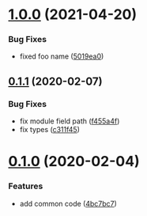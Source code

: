 # [1.0.0](https://github.com/megazazik/react-with-hocs/compare/v0.1.1...v1.0.0) (2021-04-20)


### Bug Fixes

* fixed foo name ([5019ea0](https://github.com/megazazik/react-with-hocs/commit/5019ea050b2a8e846d29125bf1178a21e0fc857b))



## [0.1.1](https://github.com/megazazik/react-with-hocs/compare/v0.1.0...v0.1.1) (2020-02-07)


### Bug Fixes

* fix module field path ([f455a4f](https://github.com/megazazik/react-with-hocs/commit/f455a4fecd909fabc3ec2f2dad07c98b56b46a7d))
* fix types ([c311f45](https://github.com/megazazik/react-with-hocs/commit/c311f45bedd991695dcee23fc6946b64876d6bbb))



# [0.1.0](https://github.com/megazazik/react-with-hocs/compare/4bc7bc7db4db19b68689632ab36c385fd9304018...v0.1.0) (2020-02-04)


### Features

* add common code ([4bc7bc7](https://github.com/megazazik/react-with-hocs/commit/4bc7bc7db4db19b68689632ab36c385fd9304018))



